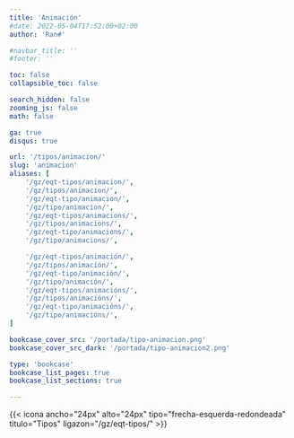 ```yaml
---
title: 'Animación'
#date: 2022-05-04T17:52:00+02:00
author: 'Ran#'

#navbar_title: ''
#footer: ''

toc: false
collapsible_toc: false

search_hidden: false
zooming_js: false
math: false

ga: true
disqus: true

url: '/tipos/animacion/'
slug: 'animacion'
aliases: [
    '/gz/eqt-tipos/animacion/',
    '/gz/tipos/animacion/',
    '/gz/eqt-tipo/animacion/',
    '/gz/tipo/animacion/',
    '/gz/eqt-tipos/animacions/',
    '/gz/tipos/animacions/',
    '/gz/eqt-tipo/animacions/',
    '/gz/tipo/animacions/',

    '/gz/eqt-tipos/animación/',
    '/gz/tipos/animación/',
    '/gz/eqt-tipo/animación/',
    '/gz/tipo/animación/',
    '/gz/eqt-tipos/animacións/',
    '/gz/tipos/animacións/',
    '/gz/eqt-tipo/animacións/',
    '/gz/tipo/animacións/',
]

bookcase_cover_src: '/portada/tipo-animacion.png'
bookcase_cover_src_dark: '/portada/tipo-animacion2.png'

type: 'bookcase'
bookcase_list_pages: true
bookcase_list_sections: true

---
```


{{< icona ancho="24px" alto="24px" tipo="frecha-esquerda-redondeada" titulo="Tipos" ligazon="/gz/eqt-tipos/" >}}
